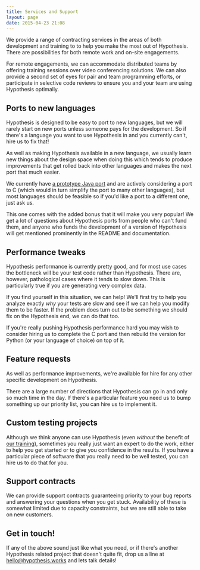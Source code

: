 ```yaml
---
title: Services and Support
layout: page
date: 2015-04-23 21:08
---
```


We provide a range of contracting services in the areas of both development and training to to help you make the most out of Hypothesis. There are possibilities for both remote work and on-site engagements.

For remote engagements, we can accommodate distributed teams by offering training sessions over video conferencing solutions. We can also provide a second set of eyes for pair and team programming efforts, or participate in selective code reviews to ensure you and your team are using Hypothesis optimally.

## Ports to new languages

Hypothesis is designed to be easy to port to new languages, but we will rarely start on new ports unless someone pays for the development. So if there's a language you want to use Hypothesis in and you currently can't, hire us to fix that!

As well as making Hypothesis available in a new language, we usually learn new things about the design space when doing this which tends to produce improvements that get rolled back into other languages and makes the next port that much easier.

We currently have [a prototype Java port](https://github.com/HypothesisWorks/hypothesis-java) and are actively considering a port to C (which would in turn simplify the port to many other languages), but most languages should be feasible so if you'd like a port to a different one, just ask us.

This one comes with the added bonus that it will make you very popular! We get a lot of questions about Hypothesis ports from people who can't fund them, and anyone who funds the development of a version of Hypothesis will get mentioned prominently in the README and documentation.

## Performance tweaks

Hypothesis performance is currently pretty good, and for most use cases the bottleneck will be your test code rather than Hypothesis. There are, however,  pathological cases where it tends to slow down. This is particularly true if you are generating very complex data.

If you find yourself in this situation, we can help! We'll first try to help you analyze exactly *why* your tests are slow and see if we can help you modify them to be faster. If the problem does turn out to be something we should fix on the Hypothesis end, we can do that too.

If you're really pushing Hypothesis performance hard you may wish to consider hiring us to complete the C port and then rebuild the version for Python (or your language of choice) on top of it.

## Feature requests

As well as performance improvements, we're available for hire for any other specific development on Hypothesis.

There are a large number of directions that Hypothesis can go in and only so much time in the day. If there's a particular feature you need us to bump something up our priority list, you can hire us to implement it.

## Custom testing projects

Although we think anyone can use Hypothesis (even *without* the benefit of [our training](/training/)), sometimes you really just want an expert to do the work, either to help you get started or to give you confidence in the results. If you have a particular piece of software that you really need to be well tested, you can hire us to do that for you.

## Support contracts

We can provide support contracts guaranteeing priority to your bug reports and answering your questions when you get stuck. Availability of these is somewhat limited due to capacity constraints, but we are still able to take on new customers.

## Get in touch!

If any of the above sound just like what you need, or if there's another Hypothesis related project that doesn't
quite fit, drop us a line at [hello@hypothesis.works](mailto:hello@hypothesis.works) and lets talk
details!
